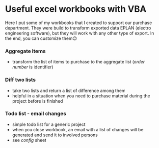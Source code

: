 # Useful excel workbooks with VBA

Here I put some of my workbooks that I created to support our purchase department.
They were build to transform exported data EPLAN (electro engineering software), but they will work with any other type of export. In the end, you can customize them😉

### Aggregate items
- transform the list of items to purchase to the aggregate list (*order number* is identifier)

### Diff two lists
- take two lists and return a list of difference among them
- helpful in a situation when you need to purchase material during the project before is finished

### Todo list -  email changes
- simple todo list for a generic project
- when you close workbook, an email with a list of changes will be generated and send it to involved persons
- see *config* sheet
